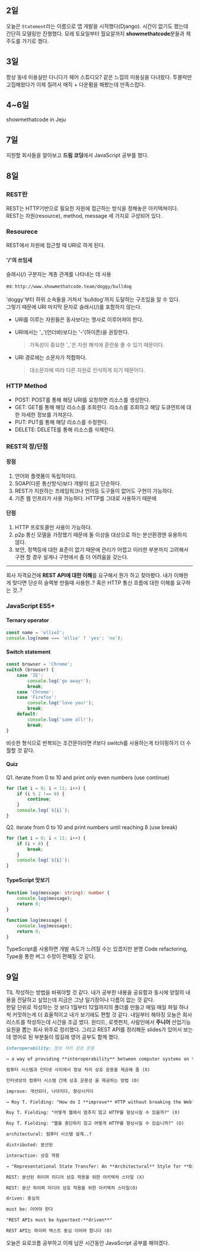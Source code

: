 ## 2일
오늘은 `Statement`라는 이름으로 앱 개발을 시작했다(Django). 시간이 없기도 했는데 간단히 모델링만 진행했다. 모레 토요일부터 월요알까지 <b>showmethatcode</b>분들과 제주도를 가기로 했다.

## 3일
항상 동네 미용실만 다니다가 헤어 스튜디오? 같은 느낌의 미용실을 다녀왔다. 투블럭만 고집해왔다가 이제 질려서 매직 + 다운펌을 해봤는데 만족스럽다.

## 4~6일
showmethatcode in Jeju

## 7일
지원할 회사들을 알아보고 <b>드림 코딩</b>에서 JavaScript 공부를 했다.

## 8일

### REST란
REST는 HTTP기반으로 필요한 자원에 접근하는 방식을 정해놓은 아키텍쳐이다.<br>
REST는 자원(resource), method, message 세 가지로 구성되어 있다.

### Resourece
REST에서 자원에 접근할 때 URI로 하게 된다.

#### '/'의 쓰임새
슬래시(/) 구분자는 계층 관계를 나타내는 데 사용

ex: `http://www.showmethatcode.team/doggy/bulldog`<br><br>
'doggy'부터 하위 소속들을 거쳐서 'bulldog'까지 도달하는 구조임을 알 수 있다.<br> 
그렇기 때문에 URI 마지막 문자로 슬래시(/)를 포함하지 않는다.

- URI를 이루는 자원들은 동사보다는 명사로 이루어져야 한다.

- URI에서는 '_'(언더바)보다는 '-'(하이픈)을 권장한다.
    > 가독성이 중요한 '_'은 자원 해석에 혼란을 줄 수 있기 때문이다.

- URI 경로에는 소문자가 적합하다.
    > 대소문자에 따라 다른 자원로 인식하게 되기 때문이다.

### HTTP Method
- POST: POST를 통해 해당 URI를 요청하면 리소스를 생성한다.
- GET: GET를 통해 해당 리소스를 조회한다. 리소스를 조회하고 해당 도큐먼트에 대한 자세한 정보를 가져온다.
- PUT: PUT를 통해 해당 리소스를 수정한다.
- DELETE: DELETE를 통해 리소스를 삭제한다.

### REST의 장/단점

#### 장점
1. 언어와 플랫폼이 독립적이다.
2. SOAP(다른 통신방식)보다 개발이 쉽고 단순하다.
3. REST가 지원하는 프레임워크나 언어등 도구들이 없어도 구현이 가능하다.
4. 기존 웹 인프라가 사용 가능하다. HTTP를 그대로 사용하기 때문에

#### 단점
1. HTTP 프로토콜만 사용이 가능하다.
2. p2p 통신 모델을 가정했기 때문에 둘 이상을 대상으로 하는 분산환경엔 유용하지 않다.
3. 보안, 정책등에 대한 표준이 없기 때문에 관리가 어렵고 이러한 부분까지 고려해서 구현 할 경우 설계나 구현에서 좀 더 어려움을 갖는다.

- - -

회사 자격요건에 <b>REST API에 대한 이해</b>를 요구해서 뭔가 하고 찾아봤다. 내가 이해한게 맞다면 단순히 슬랙봇 만들때 사용한..? 혹은 HTTP 통신 흐름에 대한 이해를 요구하는 것..?

### JavaScript ES5+

#### Ternary operator 

```js
const name = 'ellie2';
console.log(name === 'ellie' ? 'yes': 'no');
```

#### Switch statement

```js
const browser = 'Chrome';
switch (browser) {
    case 'IE':
        console.log('go away!');
        break;
    case 'Chrome':
    case 'Firefox':
        console.log('love you!');
        break;
    default:
        console.log('same all!');
        break;
}
```
비슷한 형식으로 반복되는 조건문이라면 if보다 switch를 사용하는게 타이핑하기 더 수월할 것 같다.

#### Quiz
Q1. iterate from 0 to 10 and print only even numbers (use continue)

```js
for (let i = 0; i < 11; i++) {
    if (i % 2 !== 0) {
        continue;
    }
    console.log(`${i}`);
}
```

Q2. iterate from 0 to 10 and print numbers until reaching 8 (use break)

```js
for (let i = 0; i < 11; i++) {
    if (i > 8) {
        break;
    }
    console.log(`${i}`);
}
```

#### TypeScript 맛보기

```ts
function log(message: string): number {
    console.log(message);
    return 0;
}
```

```js
function log(message) {
    console.log(message);
    return 0;
}
```

TypeScript를 사용하면 개발 속도가 느려질 수는 있겠지만 분명 Code refactoring, Type을 통한 버그 수정이 편해질 것 같다.

## 9일
TIL 작성하는 방법을 바꿔야할 것 같다. 내가 공부한 내용을 공유함과 동시에 양질의 내용을 전달하고 싶었는데 지금은 그냥 일기장이나 다름이 없는 것 같다.<br>
한달 단위로 작성하는 것 보다 1월부터 12월까지의 폴더를 만들고 매일 매일 파일 하나씩 커밋하는게 더 효율적이고 내가 보기에도 편할 것 같다. 내일부터 해야징
오늘은 회사 리스트를 작성하는데 시간을 조금 썼다. 원티드, 로켓펀치, 사람인에서 <b>주니어</b> 산업기능요원을 뽑는 회사 위주로 정리했다.
그리고 REST API를 정리해둔 slides가 있어서 보는데 영어로 된 부분들이 많길래 영어 공부도 함께 했다.

```md
interoperability: 정보 처리 상호 운용

→ a way of providing **interoperability** between computer systems on the Internet.

컴퓨터 시스템과 인터넷 사이에서 정보 처리 상호 운용을 제공해 줌 (X)

인터넷상의 컴퓨터 시스템 간에 상호 운용성 을 제공하는 방법 (O)

improve: 개선되다, 나아지다, 향상시키다

→ Roy T. Fielding: "How do I **improve** HTTP without breaking the Web?"

Roy T. Fielding: "어떻게 웹에서 멈추지 않고 HTTP를 향상시킬 수 있을까?" (X)

Roy T. Fielding: "웹을 중단하지 않고 어떻게 HTTP를 향상시킬 수 있습니까?" (O)

architectural: 컴퓨터 시스템 설계..?

distributed: 분산된

interaction: 상호 작용

→ "Representational State Transfer: An **Architectural** Style for **Distributed** Hypermedia **Interaction**"

REST: 분산된 하이퍼 미디어 상호 작용을 위한 아키텍처 스타일 (X)

REST: 분산 하이퍼 미디어 상호 작용을 위한 아키텍처 스타일(O)

driven: 중심의

must be: 이어야 한다

"REST APIs must be hypertext-**driven**"

REST API는 하이퍼 텍스트 중심 이어야 합니다 (O)
```
오늘은 요로코롬 공부하고 이제 남은 시간동안 JavaScript 공부를 해야겠다.